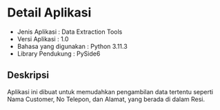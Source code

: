 # Detail Aplikasi

- Jenis Aplikasi		: Data Extraction Tools
- Versi Aplikasi		: 1.0
- Bahasa yang digunakan	: Python 3.11.3
- Library Pendukung		: PySide6


## Deskripsi
Aplikasi ini dibuat untuk memudahkan pengambilan data tertentu seperti Nama Customer, No Telepon, dan Alamat, yang berada di dalam Resi.
